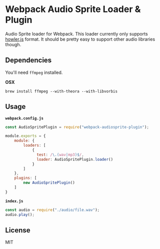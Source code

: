 # Webpack Audio Sprite Loader & Plugin

Audio Sprite loader for Webpack. This loader currently only supports [howler.js](https://github.com/goldfire/howler.js/) format. It should be pretty easy to support other audio libraries though.

## Dependencies

You'll need `ffmpeg` installed.

**OSX**

```
brew install ffmpeg --with-theora --with-libvorbis
```

## Usage

**`webpack.config.js`**

```javascript
const AudioSpritePlugin = require("webpack-audiosprite-plugin");

module.exports = {
    module: {
        loaders: [
            {
              test: /\.(wav|mp3)$/,
              loader: AudioSpritePlugin.loader()
            }
        ]
    },
    plugins: [
        new AudioSpritePlugin()
    ]
}
```

**`index.js`**

```javascript
const audio = require("./audio/file.wav");
audio.play();
```

## License

MIT

